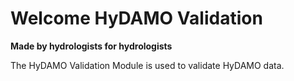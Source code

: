 # Welcome HyDAMO Validation

__Made by hydrologists for hydrologists__

The HyDAMO Validation Module is used to validate HyDAMO data.